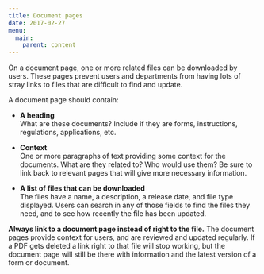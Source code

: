 ```yaml
---
title: Document pages
date: 2017-02-27
menu:
  main:
    parent: content
---
```


On a document page, one or more related files can be downloaded by users. These pages prevent users and departments from having lots of stray links to files that are difficult to find and update.

A document page should contain:

* **A heading**   
What are these documents? Include if they are forms, instructions, regulations, applications, etc.

* **Context**  
One or more paragraphs of text providing some context for the documents. What are they related to? Who would use them? Be sure to link back to relevant pages that will give more necessary information.

* **A list of files that can be downloaded**  
The files have a name, a description, a release date, and file type displayed. Users can search in any of those fields to find the files they need, and to see how recently the file has been updated.

**Always link to a document page instead of right to the file.** The document pages provide context for users, and are reviewed and updated regularly. If a PDF gets deleted a link right to that file will stop working, but the document page will still be there with information and the latest version of a form or document.
